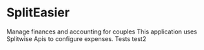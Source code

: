 # SplitEasier
Manage finances and accounting for couples
This application uses Splitwise Apis to configure expenses.
Tests
test2
        